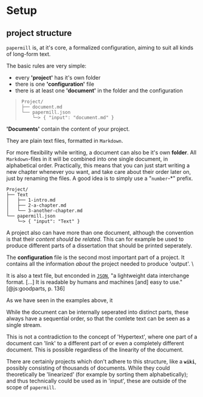 # Setup

## project structure

`papermill` is, at it's core, a formalized configuration, aiming to suit all kinds of long-form text.

The basic rules are very simple:

* every **'project'** has it's own folder
* there is one **'configuration'** file
* there is at least one **'document'** in the folder and the configuration

> ```
> Project/
> ├── document.md
> └── papermill.json
>     └─> { "input": "document.md" }
> ```

**'Documents'** contain the content of your project.

They are plain text files, formatted in `Markdown`. 

For more flexibility while writing, a document can also be it's own **folder**. 
All `Markdown`-files in it will be combined
into one single document, in alphabetical order.
Practically, this means that you can just start writing a new chapter whenever you want, and take care about their order later on, just by renaming the files. A good idea is to simply use a "`number`-*" prefix.

```
Project/
├── Text
│   ├── 1-intro.md
│   ├── 2-a-chapter.md
│   └── 3-another-chapter.md
└── papermill.json
    └─> { "input": "Text" }
```

A project also can have more than one document, although the convention is that their *content should be related*.  This can for example be used to produce different parts of a dissertation that should be printed seperately.


The **configuration** file is the second most important part of a project. It contains all the information *about* the project needed to produce 'output'. \

It is also a text file, but enconded in [`JSON`](http://www.JSON.org/), 
"a lightweight data interchange format. […] It is readable by humans and machines [and] easy to use." [@js:goodparts, p. 136]



As we have seen in the examples above, it 

While the document can be internally seperated into distinct parts, these always have a sequential order, so that the comlete text can be seen as a single stream.

This is not a contradiction to the concept of 'Hypertext', where one part of a document can 'link' to a different part of or even a completely different document. 
This is possible regardless of the linearity of the document.

There are certainly projects which don't adhere to this structure, like a **`wiki`**, possibly consisting of thousands of documents. 
While they could theoretically be 'linearized' (for example by sorting them alphabetically); 
and thus technically could be used as in 'input', these are outside of the scope of `papermill`.